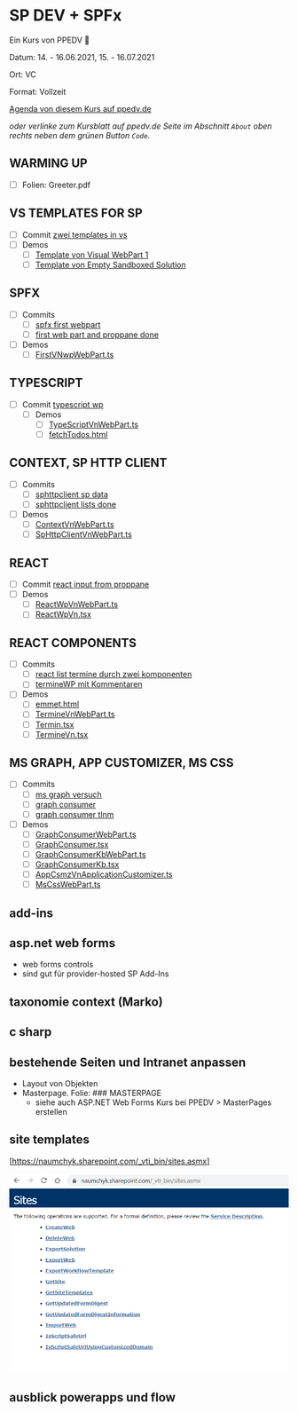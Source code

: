 # SP DEV + SPFx

Ein Kurs von PPEDV :rocket:

Datum: 14. - 16.06.2021, 15. - 16.07.2021

Ort: VC

Format: Vollzeit

[Agenda von diesem Kurs auf ppedv.de](https://ppedv.de/schulung/kurse/SharePointEntwicklungProgrammierungWorkflowWebPartBCSSeminarTrainingPowerwoche.aspx)

*oder verlinke zum Kursblatt auf ppedv.de Seite im Abschnitt `About` oben rechts neben dem grünen Button `Code`.*

## WARMING UP

- [ ] Folien: Greeter.pdf
  
## VS TEMPLATES FOR SP

- [ ] Commit [zwei templates in vs](https://github.com/ppedvAG/2021-06-14-SPdev-SPFx/commit/0d4047a74742ada2d50d6b5191725020195d7ff3)
- [ ] Demos
  - [ ] [Template von Visual WebPart 1](TRAINER/SPVisualWebPart1_VN/SPVisualWebPart1_VN)
  - [ ] [Template von Empty Sandboxed Solution](TRAINER/SP_Leer_Sandboxed/SP_Leer_Sandboxed)

## SPFX

- [ ] Commits
  - [ ] [spfx first webpart](https://github.com/ppedvAG/2021-06-14-SPdev-SPFx/commit/f52b21417b44d45b0a95231c4d03cc9db6069be9)
  - [ ] [first web part and proppane done](https://github.com/ppedvAG/2021-06-14-SPdev-SPFx/commit/78e3fc5fd53cb54c2a0c454f8fbf2467dd0574b6)
- [ ] Demos
  - [ ] [FirstVNwpWebPart.ts](TRAINER/firstVN/src/webparts/firstVNwp/FirstVNwpWebPart.ts)

## TYPESCRIPT

- [ ] Commit [typescript wp](https://github.com/ppedvAG/2021-06-14-SPdev-SPFx/commit/01280ca0ccc153d1798761e3e72024ae2c21833f)
  - [ ] Demos
    - [ ] [TypeScriptVnWebPart.ts](TRAINER/firstVN/src/webparts/typeScriptVn/TypeScriptVnWebPart.ts)
    - [ ] [fetchTodos.html](TRAINER/firstVN/src/webparts/typeScriptVn/fetchTodos.html)

## CONTEXT, SP HTTP CLIENT

- [ ] Commits
  - [ ] [sphttpclient sp data](https://github.com/ppedvAG/2021-06-14-SPdev-SPFx/commit/9352ba02895a1ff16bbac1b92f9fefc77034481d)
  - [ ] [sphttpclient lists done](https://github.com/ppedvAG/2021-06-14-SPdev-SPFx/commit/02a203b64cbe54e21df4bbeb30f5dfdcae6c956e)
- [ ] Demos
  - [ ] [ContextVnWebPart.ts](TRAINER/firstVN/src/webparts/contextVn/ContextVnWebPart.ts)
  - [ ] [SpHttpClientVnWebPart.ts](TRAINER/firstVN/src/webparts/spHttpClientVn/SpHttpClientVnWebPart.ts)

## REACT

- [ ] Commit [react input from proppane](https://github.com/ppedvAG/2021-06-14-SPdev-SPFx/commit/34e8ad99c34811e97f5676a6b44686d278ae9497)
- [ ] Demos
  - [ ] [ReactWpVnWebPart.ts](TRAINER/firstVN/src/webparts/reactWpVn/ReactWpVnWebPart.ts)
  - [ ] [ReactWpVn.tsx](TRAINER/firstVN/src/webparts/reactWpVn/components/ReactWpVn.tsx)

## REACT COMPONENTS

- [ ] Commits
  - [ ] [react list termine durch zwei komponenten](https://github.com/ppedvAG/2021-06-14-SPdev-SPFx/commit/48bc8eeb5b6265b86b1d9c72093dc56773a5f351)
  - [ ] [termineWP mit Kommentaren](https://github.com/ppedvAG/2021-06-14-SPdev-SPFx/commit/9c9df182950571e654061c033ca82e1159e952b3)
- [ ] Demos
  - [ ] [emmet.html](TRAINER/emmet.html)
  - [ ] [TermineVnWebPart.ts](TRAINER/firstVN/src/webparts/termineVn/TermineVnWebPart.ts)
  - [ ] [Termin.tsx](TRAINER/firstVN/src/webparts/termineVn/components/Termin.tsx)
  - [ ] [TermineVn.tsx](TRAINER/firstVN/src/webparts/termineVn/components/TermineVn.tsx)

## MS GRAPH, APP CUSTOMIZER, MS CSS

- [ ] Commits
  - [ ] [ms graph versuch](https://github.com/ppedvAG/2021-06-14-SPdev-SPFx/commit/b844d0df9c385e0b34ad86b1cff1f2a04dceed4d)
  - [ ] [graph consumer](https://github.com/ppedvAG/2021-06-14-SPdev-SPFx/commit/1759e9ec7f94da3e59381ddf8e773ad652ab10c0)
  - [ ] [graph consumer tlnm](https://github.com/ppedvAG/2021-06-14-SPdev-SPFx/commit/0c239df162e74c72f70c00ab8a2ce4f568e23573)
- [ ] Demos
  - [ ] [GraphConsumerWebPart.ts](TRAINER/firstVN/src/webparts/graphConsumer/GraphConsumerWebPart.ts)
  - [ ] [GraphConsumer.tsx](TRAINER/firstVN/src/webparts/graphConsumer/components/GraphConsumer.tsx)
  - [ ] [GraphConsumerKbWebPart.ts](TRAINER/GraphConsumer/src/webparts/graphConsumerKb/GraphConsumerKbWebPart.ts)
  - [ ] [GraphConsumerKb.tsx](TRAINER/GraphConsumer/src/webparts/graphConsumerKb/components/GraphConsumerKb.tsx)
  - [ ] [AppCsmzVnApplicationCustomizer.ts](TRAINER/ExtensionsVN/src/extensions/appCstmzVn/AppCstmzVnApplicationCustomizer.ts)
  - [ ] [MsCssWebPart.ts](TRAINER/firstVN/src/webparts/msCss/MsCssWebPart.ts)

## add-ins

## asp.net web forms

- web forms controls
- sind gut für provider-hosted SP Add-Ins

## taxonomie context (Marko)

## c sharp

## bestehende Seiten und Intranet anpassen

- Layout von Objekten
- Masterpage. Folie: ### MASTERPAGE
  - siehe auch ASP.NET Web Forms Kurs bei PPEDV > MasterPages erstellen

## site templates

[https://naumchyk.sharepoint.com/_vti_bin/sites.asmx]

![sites operations](TRAINER/m00x-1.png)

## ausblick powerapps und flow
